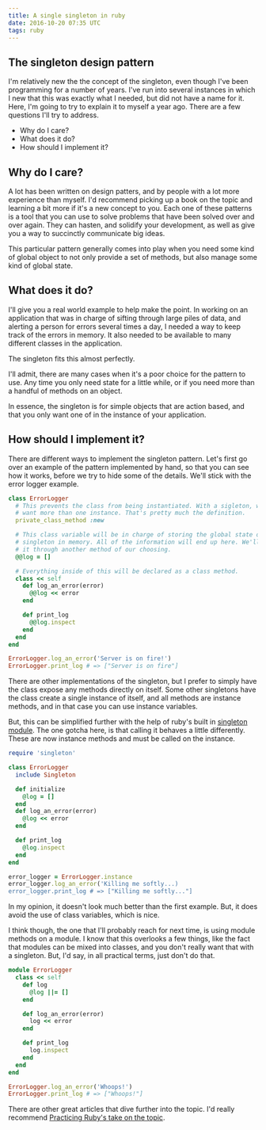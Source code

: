 ```yaml
---
title: A single singleton in ruby
date: 2016-10-20 07:35 UTC
tags: ruby
---
```


## The singleton design pattern

I'm relatively new the the concept of the singleton, even though I've been programming for a number of years. I've run into several instances in which I new that this was exactly what I needed, but did not have a name for it. Here, I'm going to try to explain it to myself a year ago. There are a few questions I'll try to address.

- Why do I care?
- What does it do?
- How should I implement it?

## Why do I care?
A lot has been written on design patters, and by people with a lot more experience than myself. I'd recommend picking up a book on the topic and learning a bit more if it's a new concept to you. Each one of these patterns is a tool that you can use to solve problems that have been solved over and over again. They can hasten, and solidify your development, as well as give you a way to succinctly communicate big ideas.

This particular pattern generally comes into play when you need some kind of global object to not only provide a set of methods, but also manage some kind of global state.

## What does it do?

I'll give you a real world example to help make the point. In working on an application that was in charge of sifting through large piles of data, and alerting a person for errors several times a day, I needed a way to keep track of the errors in memory. It also needed to be available to many different classes in the application. 

The singleton fits this almost perfectly.

I'll admit, there are many cases when it's a poor choice for the pattern to use. Any time you only need state for a little while, or if you need more than a handful of methods on an object.

In essence, the singleton is for simple objects that are action based, and that you only want one of in the instance of your application.

## How should I implement it?

There are different ways to implement the singleton pattern. Let's first go over an example of the pattern implemented by hand, so that you can see how it works, before we try to hide some of the details. We'll stick with the error logger example.

```ruby
class ErrorLogger
  # This prevents the class from being instantiated. With a sigleton, we don't
  # want more than one instance. That's pretty much the definition.
  private_class_method :new

  # This class variable will be in charge of storing the global state of our
  # singleton in memory. All of the information will end up here. We'll access
  # it through another method of our choosing.
  @@log = []

  # Everything inside of this will be declared as a class method.
  class << self
    def log_an_error(error)
      @@log << error
    end

    def print_log
      @@log.inspect
    end
  end
end

ErrorLogger.log_an_error('Server is on fire!')
ErrorLogger.print_log # => ["Server is on fire"]
```

There are other implementations of the singleton, but I prefer to simply have the class expose any methods directly on itself. Some other singletons have the class create a single instance of itself, and all methods are instance methods, and in that case you can use instance variables.

But, this can be simplified further with the help of ruby's built in [singleton module](https://ruby-doc.org/stdlib-2.3.0/libdoc/singleton/rdoc/Singleton.html). The one gotcha here, is that calling it behaves a little differently. These are now instance methods and must be called on the instance.

```ruby
require 'singleton'

class ErrorLogger
  include Singleton

  def initialize
    @log = []
  end
  def log_an_error(error)
    @log << error
  end

  def print_log
    @log.inspect
  end
end

error_logger = ErrorLogger.instance
error_logger.log_an_error('Killing me softly...)
error_logger.print_log # => ["Killing me softly..."]
```

In my opinion, it doesn't look much better than the first example. But, it does avoid the use of class variables, which is nice.

I think though, the one that I'll probably reach for next time, is using module methods on a module. I know that this overlooks a few things, like the fact that modules can be mixed into classes, and you don't really want that with a singleton. But, I'd say, in all practical terms, just don't do that.

```ruby
module ErrorLogger
  class << self
    def log
      @log ||= []
    end

    def log_an_error(error)
      log << error
    end

    def print_log
      log.inspect
    end
  end
end

ErrorLogger.log_an_error('Whoops!')
ErrorLogger.print_log # => ["Whoops!"]
```

There are other great articles that dive further into the topic. I'd really recommend [Practicing Ruby's take on the topic](http://practicingruby.com/articles/ruby-and-the-singleton-pattern-dont-get-along).

